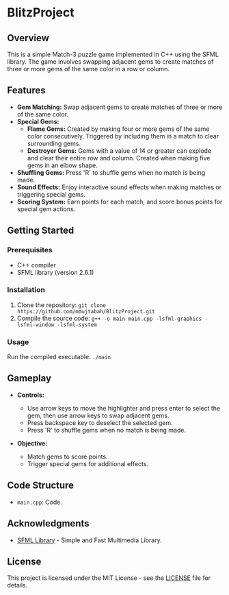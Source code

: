 # BlitzProject

## Overview

This is a simple Match-3 puzzle game implemented in C++ using the SFML library. The game involves swapping adjacent gems to create matches of three or more gems of the same color in a row or column.

## Features

- **Gem Matching:** Swap adjacent gems to create matches of three or more of the same color.
- **Special Gems:**
  - **Flame Gems:** Created by making four or more gems of the same color consecutively. Triggered by including them in a match to clear surrounding gems.
  - **Destroyer Gems:** Gems with a value of 14 or greater can explode and clear their entire row and column. Created when making five gems in an elbow shape.
- **Shuffling Gems:** Press 'R' to shuffle gems when no match is being made.
- **Sound Effects:** Enjoy interactive sound effects when making matches or triggering special gems.
- **Scoring System:** Earn points for each match, and score bonus points for special gem actions.

## Getting Started

### Prerequisites

- C++ compiler
- SFML library (version 2.6.1)

### Installation

1. Clone the repository: `git clone https://github.com/mmujtabah/BlitzProject.git`
2. Compile the source code: `g++ -o main main.cpp -lsfml-graphics -lsfml-window -lsfml-system`

### Usage

Run the compiled executable: `./main`

## Gameplay

- **Controls:**
  - Use arrow keys to move the highlighter and press enter to select the gem, then use arrow keys to swap adjacent gems.
  - Press backspace key to deselect the selected gem.
  - Press 'R' to shuffle gems when no match is being made.

- **Objective:**
  - Match gems to score points.
  - Trigger special gems for additional effects.

## Code Structure

- `main.cpp`: Code.


## Acknowledgments

- [SFML Library](https://www.sfml-dev.org/) - Simple and Fast Multimedia Library.

## License

This project is licensed under the MIT License - see the [LICENSE](LICENSE) file for details.
